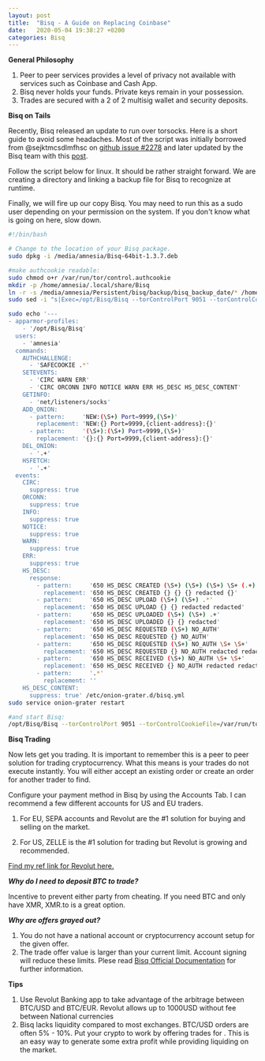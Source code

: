```yaml
---
layout: post
title:  "Bisq - A Guide on Replacing Coinbase"
date:   2020-05-04 19:38:27 +0200
categories: Bisq
---
```

**General Philosophy**

1. Peer to peer services provides a level of privacy not available with services such as Coinbase and Cash App.
2. Bisq never holds your funds. Private keys remain in your possession. 
3. Trades are secured with a 2 of 2 multisig wallet and security deposits.

**Bisq on Tails**

Recently, Bisq released an update to run over torsocks. Here is a short guide to avoid some headaches.  Most of the script was initially borrowed from @sejktmcsdlmfhsc on [github issue #2278](https://github.com/bisq-network/bisq/issues/2278) and later updated by the Bisq team with this [post](https://bisq.wiki/Running_Bisq_on_Tails).

Follow the script below for linux. It should be rather straight forward. We are creating a directory and linking a backup file for Bisq to recognize at runtime.

Finally, we will fire up our copy Bisq.  You may need to run this as a sudo user depending on your permission on the system.  If you don't know what is going on here, slow down.

```bash
#!/bin/bash

# Change to the location of your Bisq package.
sudo dpkg -i /media/amnesia/Bisq-64bit-1.3.7.deb

#make authcookie readable:
sudo chmod o+r /var/run/tor/control.authcookie
mkdir -p /home/amnesia/.local/share/Bisq
ln -r -s /media/amnesia/Persistent/bisq/backup/bisq_backup_date/* /home/amnesia/.local/share/Bisq
sudo sed -i "s|Exec=/opt/Bisq/Bisq --torControlPort 9051 --torControlCookieFile=/var/run/tor/control.authcookie --torControlUseSafeCookieAuth --socks5ProxyHttpAddress=127.0.0.1:9050 --socks5ProxyBtcAddress=127.0.0.1:9050 --useTorForBtc=True|" /usr/share/applications/Bisq.desktop

sudo echo '---
- apparmor-profiles:
    - '/opt/Bisq/Bisq'
  users:
    - 'amnesia'
  commands:
    AUTHCHALLENGE:
      - 'SAFECOOKIE .*'
    SETEVENTS:
      - 'CIRC WARN ERR'
      - 'CIRC ORCONN INFO NOTICE WARN ERR HS_DESC HS_DESC_CONTENT'
    GETINFO:
      - 'net/listeners/socks'
    ADD_ONION:
      - pattern:     'NEW:(\S+) Port=9999,(\S+)'
        replacement: 'NEW:{} Port=9999,{client-address}:{}'
      - pattern:     '(\S+):(\S+) Port=9999,(\S+)'
        replacement: '{}:{} Port=9999,{client-address}:{}'
    DEL_ONION:
      - '.+'
    HSFETCH:
      - '.+'
  events:
    CIRC:
      suppress: true
    ORCONN:
      suppress: true
    INFO:
      suppress: true
    NOTICE:
      suppress: true
    WARN:
      suppress: true
    ERR:
      suppress: true
    HS_DESC:
      response:
        - pattern:     '650 HS_DESC CREATED (\S+) (\S+) (\S+) \S+ (.+)'
          replacement: '650 HS_DESC CREATED {} {} {} redacted {}'
        - pattern:     '650 HS_DESC UPLOAD (\S+) (\S+) .*'
          replacement: '650 HS_DESC UPLOAD {} {} redacted redacted'
        - pattern:     '650 HS_DESC UPLOADED (\S+) (\S+) .+'
          replacement: '650 HS_DESC UPLOADED {} {} redacted'
        - pattern:     '650 HS_DESC REQUESTED (\S+) NO_AUTH'
          replacement: '650 HS_DESC REQUESTED {} NO_AUTH'
        - pattern:     '650 HS_DESC REQUESTED (\S+) NO_AUTH \S+ \S+'
          replacement: '650 HS_DESC REQUESTED {} NO_AUTH redacted redacted'
        - pattern:     '650 HS_DESC RECEIVED (\S+) NO_AUTH \S+ \S+'
          replacement: '650 HS_DESC RECEIVED {} NO_AUTH redacted redacted'
        - pattern:     '.*'
          replacement: ''
    HS_DESC_CONTENT:
      suppress: true' /etc/onion-grater.d/bisq.yml
sudo service onion-grater restart

#and start Bisq:
/opt/Bisq/Bisq --torControlPort 9051 --torControlCookieFile=/var/run/tor/control.authcookie --torControlUseSafeCookieAuth --socks5ProxyHttpAddress=127.0.0.1:9050 --socks5ProxyBtcAddress=127.0.0.1:9050 --useTorForBtc=True
```

**Bisq Trading**

Now lets get you trading.  It is important to remember this is a peer to peer solution for trading cryptocurrency.  What this means is your trades do not execute instantly. You will either accept an existing order or create an order for another trader to find.  

Configure your payment method in Bisq by using the Accounts Tab. I can recommend a few different accounts for US and EU traders.

1. For EU, SEPA accounts and Revolut are the #1 solution for buying and selling on the market.

2. For US, ZELLE is the #1 solution for trading but Revolut is growing and recommended. 

[Find my ref link for Revolut here.](https://revolut.com/referral/deverimeq3)

***Why do I need to deposit BTC to trade?***

Incentive to prevent either party from cheating. If you need BTC and only have XMR, XMR.to is a great option.

***Why are offers grayed out?***
1. You do not have a national account or cryptocurrency account setup for the given offer.
2. The trade offer value is larger than your current limit. Account signing will reduce these limits.  Plese read [Bisq Official Documentation](https://docs.bisq.network/payment-methods#account-signing) for further information.

**Tips**

1. Use Revolut Banking app to take advantage of the arbitrage between BTC/USD and BTC/EUR. Revolut allows up to 1000USD without fee between National currencies
2. Bisq lacks liquidity compared to most exchanges.  BTC/USD orders are often 5% - 10%.  Put your crypto to work by offering trades for . This is an easy way to generate some extra profit while providing liquiding on the market.

